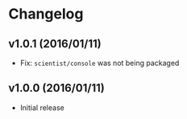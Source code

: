 # Changelog

## v1.0.1 (2016/01/11)

* Fix: `scientist/console` was not being packaged

## v1.0.0 (2016/01/11)

* Initial release
